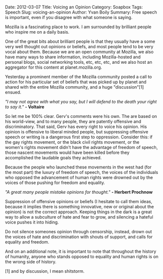 Date: 2012-03-07 
Title: Voicing an Opinion
Category: Soapbox
Tags: Speech
Slug: voicing-an-opinion
Author: Yvan Boily
Summary: Free speech is important, even if you disagree with what someone is saying.

Mozilla is a fascinating place to work. I am surrounded by brilliant people who inspire me on a daily basis.

One of the great bits about brilliant people is that they usually have a some very well thought out opinions or beliefs, and most people tend to be very vocal about them.
Because we are an open community at Mozilla, we also have many ways to share information, including Mozilla-hosted and personal blogs, social networking tools, etc, etc, etc, and we also host an aggregator for this content at planet.mozilla.org.

Yesterday a prominent member of the Mozilla community posted a call to action for his particular set of beliefs that was picked up by planet and shared with the entire Mozilla community, and a huge "discussion"[1] ensued.

*"I may not agree with what you say, but I will defend to the death your right to say it."* **- Voltaire**

So let me be 100% clear. Gerv's comments were his own. The are based on his world-view, and to many people, they are patently offensive and discriminatory.
That said, Gerv has every right to voice his opinion. His opinion is offensive to liberal minded people, but suppressing offensive speech or writing is a dangerous first step to oppression. Consider this: if the gay rights movement, or the black civil rights movement, or the women's rights movement didn't have the advantage of freedom of speech, those nascent movements would have been killed before they accomplished the laudable goals they achieved.

Because the people who launched these movements in the west had (for the most part) the luxury of freedom of speech, the voices of the individuals who opposed the advancement of human rights were drowned out by the voices of those pushing for freedom and equality.

*"A great many people mistake opinions for thought."* **- Herbert Prochnow**

Suppression of offensive opinions or beliefs (I hesitate to call them ideas, because it implies there is something innovative, new or original about the opinion) is not the correct approach. Keeping things in the dark is a great way to allow a subculture of hate and fear to grow, and silencing a hateful voice pushes it into hiding.

Do not silence someones opinion through censorship, instead, drown out the voices of hate and discrimination with shouts of support, and calls for equality and freedom.

And on an additional note, it is important to note that throughout the history of humanity, anyone who stands opposed to equality and human rights is on the wrong side of history.


[1] and by discussion, I mean shitstorm.


